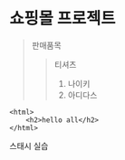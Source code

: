 # 쇼핑몰 프로젝트

> 판매품목
>	> 티셔츠
>	> 1. 나이키
>	> 2. 아디다스
```
<html>
	<h2>hello all</h2>
</html>
```
스태시 실습
